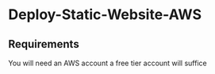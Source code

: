 # Deploy-Static-Website-AWS

## Requirements
You will need an AWS account a free tier account will suffice

